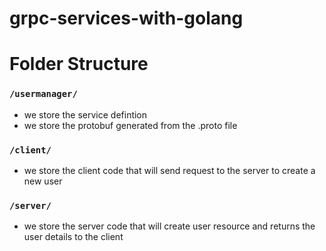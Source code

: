 # grpc-services-with-golang

# Folder Structure 
### `/usermanager/`
- we store the service defintion 
- we store the protobuf generated from the .proto file 

### `/client/`
- we store the client code that will send request to the server to create a new user 

### `/server/`
- we store the server code that will create user resource and returns the user details to the client 

